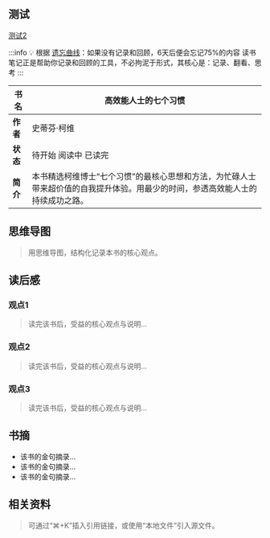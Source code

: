 ## 测试



[测试2](./test2.md)

:::info
💡  根据 [遗忘曲线](https://baike.baidu.com/item/%E9%81%97%E5%BF%98%E6%9B%B2%E7%BA%BF/7278665?fr=aladdin)：如果没有记录和回顾，6天后便会忘记75%的内容
      读书笔记正是帮助你记录和回顾的工具，不必拘泥于形式，其核心是：记录、翻看、思考
:::

| **书名** | 高效能人士的七个习惯 |
| --- | --- |
| **作者** | 史蒂芬·柯维 |
| **状态** | 待开始 阅读中 已读完 |
| **简介** | 本书精选柯维博士“七个习惯”的最核心思想和方法，为忙碌人士带来超价值的自我提升体验。用最少的时间，参透高效能人士的持续成功之路。 |

## 思维导图
> 用思维导图，结构化记录本书的核心观点。


## 读后感
### 观点1
> 读完该书后，受益的核心观点与说明...

### 观点2
> 读完该书后，受益的核心观点与说明...

### 观点3
> 读完该书后，受益的核心观点与说明...

## 书摘

- 该书的金句摘录...
- 该书的金句摘录...
- 该书的金句摘录...
## 相关资料
> 可通过“⌘+K”插入引用链接，或使用“本地文件”引入源文件。


